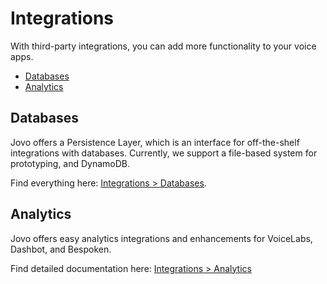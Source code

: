 # Integrations

With third-party integrations, you can add more functionality to your voice apps.

* [Databases](#databases)
* [Analytics](#analytics)


## Databases

Jovo offers a Persistence Layer, which is an interface for off-the-shelf integrations with databases. Currently, we support a file-based system for prototyping, and DynamoDB.

Find everything here: [Integrations > Databases](./databases './databases').


## Analytics
Jovo offers easy analytics integrations and enhancements for VoiceLabs, Dashbot, and Bespoken.

Find detailed documentation here: [Integrations > Analytics](./analytics './analytics')

<!--[metadata]: {"title": "Integrations", "description": "Voice analytics, databases, and more third-party integrations for building voice apps with Jovo", "activeSections": ["integrations", "integrations_index"], "expandedSections": "integrations", "inSections": "integrations", "breadCrumbs": {"Docs": "framework/docs", "Integrations": "" }, "commentsID": "framework/docs/integrations" }-->
